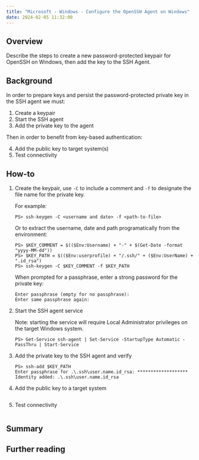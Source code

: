 ```yaml
---
title: "Microsoft - Windows - Configure the OpenSSH Agent on Windows"
date: 2024-02-05 11:32:00
---
```


## Overview
Describe the steps to create a new password-protected keypair for OpenSSH on Windows, then add the key to the SSH Agent.

## Background
In order to prepare keys and persist the password-protected private key in the SSH agent we must:

1. Create a keypair
2. Start the SSH agent
3. Add the private key to the agent

Then in order to benefit from key-based authentication:

4. Add the public key to target system(s)
5. Test connectivity

## How-to
1. Create the keypair, use `-C` to include a comment and `-f` to designate the file name for the private key.

   For example:
   ```
   PS> ssh-keygen -C <username and date> -f <path-to-file>
   ```

   Or to extract the username, date and path programatically from the environment:
   ```
   PS> $KEY_COMMENT = $(($Env:Username) + "-" + $(Get-Date -format "yyyy-MM-dd"))
   PS> $KEY_PATH = $(($Env:userprofile) + "/.ssh/" + ($Env:UserName) + ".id_rsa")
   PS> ssh-keygen -C $KEY_COMMENT -f $KEY_PATH
   ```

   When prompted for a passphrase, enter a strong password for the private key:
   ```
   Enter passphrase (empty for no passphrase): 
   Enter same passphrase again: 
   ```

2. Start the SSH agent service

    Note: starting the service will require Local Administrator privileges on the target Windows system.
    ```
    PS> Get-Service ssh-agent | Set-Service -StartupType Automatic -PassThru | Start-Service
    ```

3. Add the private key to the SSH agent and verify

    ```
    PS> ssh-add $KEY_PATH
    Enter passphrase for .\.ssh\user.name.id_rsa: *******************
    Identity added: .\.ssh\user.name.id_rsa
    ```

4. Add the public key to a target system

    ```
    ```

5. Test connectivity

    ```
    ```


## Summary


## Further reading

